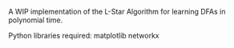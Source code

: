 A WIP implementation of the L-Star Algorithm for learning DFAs in polynomial time.

Python libraries required:
matplotlib
networkx

